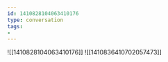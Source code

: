 ```yaml
---
id: 1410828104063410176
type: conversation
tags:
- 
---
```

![[1410828104063410176]]
![[1410836410702057473]]

